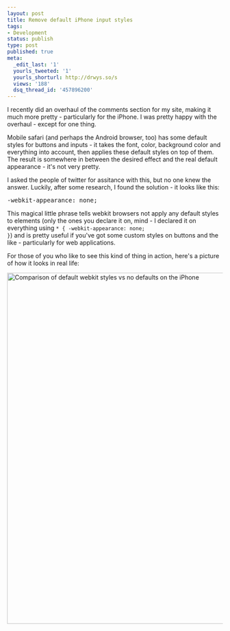 ```yaml
---
layout: post
title: Remove default iPhone input styles
tags:
- Development
status: publish
type: post
published: true
meta:
  _edit_last: '1'
  yourls_tweeted: '1'
  yourls_shorturl: http://drwys.so/s
  views: '188'
  dsq_thread_id: '457896200'
---
```

I recently did an overhaul of the comments section for my site, making it much more pretty - particularly for the iPhone. I was pretty happy with the overhaul - except for one thing.

Mobile safari (and perhaps the Android browser, too) has some default styles for buttons and inputs - it takes the font, color, background color and everything into account, then applies these default styles on top of them. The result is somewhere in between the desired effect and the real default appearance - it's not very pretty.

I asked the people of twitter for assitance with this, but no one knew the answer. Luckily, after some research, I found the solution - it looks like this:
<pre class="prettyprint">-webkit-appearance: none;</pre>
This magical little phrase tells webkit browsers not apply any default styles to elements (only the ones you declare it on, mind - I declared it on everything using <code>* { -webkit-appearance: none; }</code>) and is pretty useful if you've got some custom styles on buttons and the like - particularly for web applications.

<!--more-->

For those of you who like to see this kind of thing in action, here's a picture of how it looks in real life:

<a href="http://daneden.me/wp-content/uploads/2011/04/comparison.png"><img class="aligncenter size-full wp-image-416" title="comparison" src="http://daneden.me/wp-content/uploads/2011/04/comparison.png" alt="Comparison of default webkit styles vs no defaults on the iPhone" width="792" height="818" /></a>
